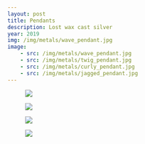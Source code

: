 ```yaml
---
layout: post
title: Pendants
description: Lost wax cast silver
year: 2019
img: /img/metals/wave_pendant.jpg
image:
    - src: /img/metals/wave_pendant.jpg
    - src: /img/metals/twig_pendant.jpg
    - src: /img/metals/curly_pendant.jpg
    - src: /img/metals/jagged_pendant.jpg
---
```

<figure>
  <img
    class="post-image" src="{{ page.image[0].src }}">
</figure>


<figure>
  <img
    class="post-image" src="{{ page.image[1].src }}">
</figure>


<figure>
  <img
    class="post-image" src="{{ page.image[2].src }}">
</figure>


<figure>
  <img
    class="post-image" src="{{ page.image[3].src }}">
</figure>
